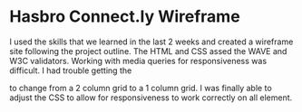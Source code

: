 # Hasbro Connect.ly Wireframe

I used the skills that we learned in the last 2 weeks and created a wireframe site following the project outline. The HTML and CSS assed the WAVE and W3C validators. Working with media queries for responsiveness was difficult. I had trouble getting the <main> to change from a 2 column grid to a 1 column grid. I was finally able to adjust the CSS to allow for responsiveness to work correctly on all element. 